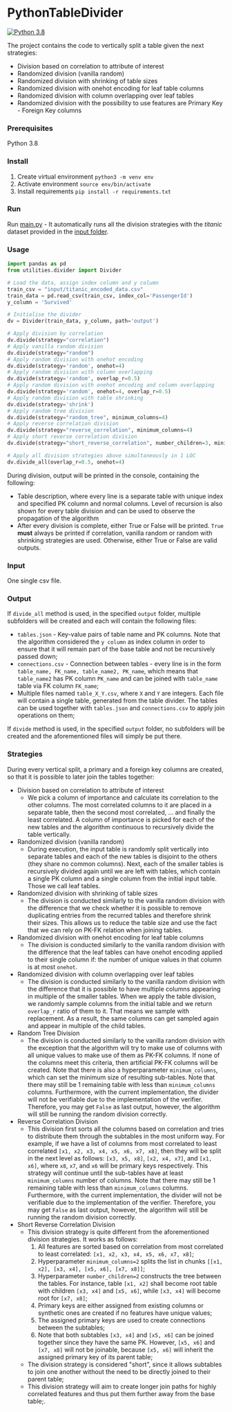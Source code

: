 # PythonTableDivider

[![Python 3.8](https://img.shields.io/badge/python-3.8.2-blue.svg)](https://www.python.org/downloads/release/python-380/)


The project contains the code to vertically split a table given the next strategies:
  - Division based on correlation to attribute of interest
  - Randomized division (vanilla random)
  - Randomized division with shrinking of table sizes
  - Randomized division with onehot encoding for leaf table columns
  - Randomized division with column overlapping over leaf tables
  - Randomized division with the possibility to use features are Primary Key - Foreign Key columns

### Prerequisites 
Python 3.8 

### Install 
1. Create virtual environment
`python3 -m venv env`
2. Activate environment
`source env/bin/activate`
3. Install requirements
`pip install -r requirements.txt`

### Run 
Run [main.py](main.py) - It automatically runs all the division strategies with the _titanic_ dataset provided in the [input folder](input).


### Usage
```python
import pandas as pd
from utilities.divider import Divider

# Load the data, assign index column and y column
train_csv = "input/titanic_encoded_data.csv"
train_data = pd.read_csv(train_csv, index_col='PassengerId')
y_column = 'Survived'

# Initialise the divider
dv = Divider(train_data, y_column, path='output')

# Apply division by correlation
dv.divide(strategy="correlation")
# Apply vanilla random division
dv.divide(strategy="random")
# Apply random division with onehot encoding
dv.divide(strategy='random', onehot=4)
# Apply random division with column overlapping
dv.divide(strategy='random', overlap_r=0.5)
# Apply random division with onehot encoding and column overlapping
dv.divide(strategy='random', onehot=4, overlap_r=0.5)
# Apply random division with table shrinking
dv.divide(strategy='shrink')
# Apply random tree division
dv.divide(strategy="random_tree", minimum_columns=4)
# Apply reverse correlation division
dv.divide(strategy="reverse_correlation", minimum_columns=4)
# Apply short reverse correlation division
dv.divide(strategy="short_reverse_correlation", number_children=3, minimum_columns=4)

# Apply all division strategies above simultaneously in 1 LOC
dv.divide_all(overlap_r=0.5, onehot=4)
```
During division, output will be printed in the console, containing the following:
- Table description, where every line is a separate table  with unique index and specified PK column and normal columns. Level of recursion is also shown for every table division and can be used to observe the propagation of the algorithm
- After every division is complete, either True or False will be printed. `True` **must** always be printed if correlation, vanilla random or random with shrinking strategies are used. Otherwise, either True or False are valid outputs.

### Input 
One single csv file. 

### Output
If `divide_all` method is used, in the specified `output` folder, multiple subfolders will be created and each will contain the following files:
 - `tables.json` - Key-value pairs of table name and PK columns. Note that the algorithm considered the `y column` as index column in order to ensure that it will remain part of the base table and not be recursively passed down;
 - `connections.csv` - Connection between tables - every line is in the form `table_name, FK_name, table_name2, PK_name`, which means that `table_name2` has PK column `PK_name` and can be joined with `table_name` table via FK column `FK_name`;
 - Multiple files named `table_X_Y.csv`, where `X` and `Y` are integers. Each file will contain a single table, generated from the table divider. The tables can be used together with `tables.json` and `connections.csv` to apply join operations on them;
 
If `divide` method is used, in the specified `output` folder, no subfolders will be created and the aforementioned files will simply be put there.

### Strategies
  During every vertical split, a primary and a foreign key columns are created, so that it is possible to later join the tables together:
  - Division based on correlation to attribute of interest
    - We pick a column of importance and calculate its correlation to the other columns. The most correlated columns to it are placed in a separate table, then the second most correlated, ... and finally the least correlated. A column of importance is picked for each of the new tables and the algorithm continuous to recursively divide the table vertically.
  - Randomized division (vanilla random)
    - During execution, the input table is randomly split vertically into separate tables and each of the new tables is disjoint to the others (they share no common columns). Next, each of the smaller tables is recursively divided again until we are left with tables, which contain a single PK column and a single column from the initial input table. Those we call leaf tables.
  - Randomized division with shrinking of table sizes 
    - The division is conducted similarly to the vanilla random division with the difference that we check whether it is possible to remove duplicating entries from the recurred tables and therefore shrink their sizes. This allows us to reduce the table size and use the fact that we can rely on PK-FK relation when joining tables.
  - Randomized division with onehot encoding for leaf table columns
    - The division is conducted similarly to the vanilla random division with the difference that the leaf tables can have onehot encoding applied to their single column if: the number of unique values in that column is at most `onehot`.
  - Randomized division with column overlapping over leaf tables
    - The division is conducted similarly to the vanilla random division with the difference that it is possible to have multiple columns appearing in multiple of the smaller tables. When we apply the table division, we randomly sample columns from the initial table and we return `overlap_r` ratio of them to it. That means we sample with replacement. As a result, the same columns can get sampled again and appear in multiple of the child tables.
  - Random Tree Division
    - The division is conducted similarly to the vanilla random division with the exception that the algorithm will try to make use of columns with all unique values to make use of them as PK-FK columns. If none of the columns meet this criteria, then artificial PK-FK columns will be created. Note that there is also a hyperparameter `minimum_columns`, which can set the minimum size of resulting sub-tables. Note that there may still be 1 remaining table with less than `minimum_columns` columns. Furthermore, with the current implementation, the divider will not be verifiable due to the implementation of the verifier. Therefore, you may get `False` as last output, however, the algorithm will still be running the random division correctly.
  - Reverse Correlation Division
    - This division first sorts all the columns based on correlation and tries to distribute them through the subtables in the most uniform way. For example, if we have a list of columns from most correlated to least correlated `[x1, x2, x3, x4, x5, x6, x7, x8]`, then they will be split in the next level as follows: `[x3, x5, x8]`, `[x2, x4, x7]`, and `[x1, x6]`, where `x8`, `x7`, and `x6` will be primary keys respectively. This strategy will continue until the sub-tables have at least `minimum_columns` number of columns. Note that there may still be 1 remaining table with less than `minimum_columns` columns. Furthermore, with the current implementation, the divider will not be verifiable due to the implementation of the verifier. Therefore, you may get `False` as last output, however, the algorithm will still be running the random division correctly.
  - Short Reverse Correlation Division
    - This division strategy is quite different from the aforementioned division strategies. It works as follows:
      1. All features are sorted based on correlation from most correlated to least correlated: `[x1, x2, x3, x4, x5, x6, x7, x8]`;
      2. Hyperparameter `minimum_columns=2` splits the list in chunks `[[x1, x2], [x3, x4], [x5, x6], [x7, x8]]`;
      3. Hyperparameter `number_children=2` constructs the tree between the tables. For instance, table `[x1, x2]` shall become root table with children `[x3, x4]` and `[x5, x6]`, while `[x3, x4]` will become root for `[x7, x8]`;
      4. Primary keys are either assigned from existing columns or synthetic ones are created if no features have unique values;
      5. The assigned primary keys are used to create connections between the subtables;
      6. Note that both subtables `[x3, x4]` and `[x5, x6]` can be joined together since they have the same PK. However, `[x5, x6]` and `[x7, x8]` will not be joinable, because `[x5, x6]` will inherit the assigned primary key of its parent table;
    - The division strategy is considered "short", since it allows subtables to join one another without the need to be directly joined to their parent table;
    - This division strategy will aim to create longer join paths for highly correlated features and thus put them further away from the base table;.
  